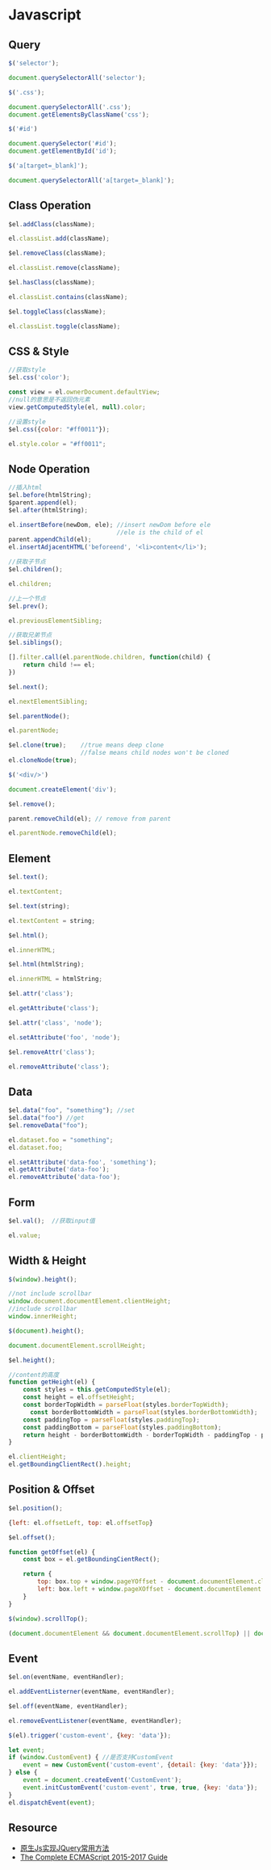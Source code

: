 # Javascript

## Query
```js
$('selector');

document.querySelectorAll('selector');
```

```js
$('.css');

document.querySelectorAll('.css');
document.getElementsByClassName('css');
```

```js
$('#id')

document.querySelector('#id');
document.getElementById('id');
```

```js
$('a[target=_blank]');

document.querySelectorAll('a[target=_blank]');
```

## Class Operation
```js
$el.addClass(className);

el.classList.add(className);
```

```js
$el.removeClass(className);

el.classList.remove(className);
```

```js
$el.hasClass(className);

el.classList.contains(className);
```

```js
$el.toggleClass(className);

el.classList.toggle(className);
```

## CSS & Style
```js
//获取style
$el.css('color');

const view = el.ownerDocument.defaultView;
//null的意思是不返回伪元素
view.getComputedStyle(el, null).color;
```
```js
//设置style
$el.css({color: "#ff0011"});

el.style.color = "#ff0011";
```

## Node Operation
```js
//插入html
$el.before(htmlString);
$parent.append(el);
$el.after(htmlString);

el.insertBefore(newDom, ele); //insert newDom before ele
                              //ele is the child of el
parent.appendChild(el);
el.insertAdjacentHTML('beforeend', '<li>content</li>');
```

```js
//获取子节点
$el.children();

el.children;
```

```js
//上一个节点
$el.prev();

el.previousElementSibling;
```

```js
//获取兄弟节点
$el.siblings();

[].filter.call(el.parentNode.children, function(child) {
    return child !== el;
})
```

```js
$el.next();

el.nextElementSibling;
```

```js
$el.parentNode();

el.parentNode;
```

```js
$el.clone(true);    //true means deep clone
                    //false means child nodes won't be cloned
el.cloneNode(true);
```

```js
$('<div/>')

document.createElement('div');
```

```js
$el.remove();

parent.removeChild(el); // remove from parent

el.parentNode.removeChild(el);
```

## Element
```js
$el.text();

el.textContent;
```

```js
$el.text(string);

el.textContent = string;
```

```js
$el.html();

el.innerHTML;
```

```js
$el.html(htmlString);

el.innerHTML = htmlString;
```

```js
$el.attr('class');

el.getAttribute('class');
```

```js
$el.attr('class', 'node');

el.setAttribute('foo', 'node');
```

```js
$el.removeAttr('class');

el.removeAttribute('class');
```

## Data
```js
$el.data("foo", "something"); //set
$el.data("foo") //get
$el.removeData("foo");

el.dataset.foo = "something";
el.dataset.foo;

el.setAttribute('data-foo', 'something');
el.getAttribute('data-foo');
el.removeAttribute('data-foo');
```

## Form
```js
$el.val();  //获取input值

el.value;
```

## Width & Height
```js
$(window).height();

//not include scrollbar
window.document.documentElement.clientHeight;
//include scrollbar
window.innerHeight;
```

```js
$(document).height();

document.documentElement.scrollHeight;
```

```js
$el.height();

//content的高度
function getHeight(el) {
    const styles = this.getComputedStyle(el);
    const height = el.offsetHeight;
    const borderTopWidth = parseFloat(styles.borderTopWidth);
      const borderBottomWidth = parseFloat(styles.borderBottomWidth);
    const paddingTop = parseFloat(styles.paddingTop);
    const paddingBottom = parseFloat(styles.paddingBottom);
    return height - borderBottomWidth - borderTopWidth - paddingTop - paddingBottom;
}

el.clientHeight;
el.getBoundingClientRect().height;
```

## Position & Offset
```js
$el.position();

{left: el.offsetLeft, top: el.offsetTop}
```

```js
$el.offset();

function getOffset(el) {
    const box = el.getBoundingCientRect();

    return {
        top: box.top + window.pageYOffset - document.documentElement.clientTop,
        left: box.left + window.pageXOffset - document.documentElement.clientLeft
    }
}
```

```js
$(window).scrollTop();

(document.documentElement && document.documentElement.scrollTop) || document.body.scrollTop;
```

## Event
```js
$el.on(eventName, eventHandler);

el.addEventListerner(eventName, eventHandler);
```

```js
$el.off(eventName, eventHandler);

el.removeEventListener(eventName, eventHandler);
```

```js
$(el).trigger('custom-event', {key: 'data'});

let event;
if (window.CustomEvent) { //是否支持CustomEvent
    event = new CustomEvent('custom-event', {detail: {key: 'data'}});
} else {
    event = document.createEvent('CustomEvent');
    event.initCustomEvent('custom-event', true, true, {key: 'data'});
}
el.dispatchEvent(event);
```

## Resource
- [原生Js实现JQuery常用方法](https://zhouyuexie.github.io/%E5%BC%80%E5%A7%8B%E6%8B%A5%E6%8A%B1%E5%8E%9F%E7%94%9Fjs%E6%96%B9%E6%B3%95%E5%90%A7/)
- [The Complete ECMAScript 2015-2017 Guide](https://flaviocopes.com/ecmascript/#arrow-functions)